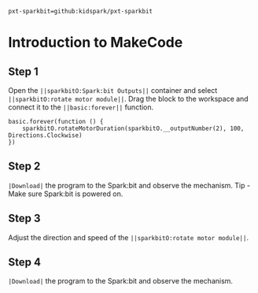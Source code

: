 ```package
pxt-sparkbit=github:kidspark/pxt-sparkbit
```

# Introduction to MakeCode

## Step 1

Open the ``||sparkbitO:Spark:bit Outputs||`` container and select ``||sparkbitO:rotate motor module||``. Drag the block to the workspace and connect it to the ``||basic:forever||`` function.

```blocks
basic.forever(function () {
    sparkbitO.rotateMotorDuration(sparkbitO.__outputNumber(2), 100, Directions.Clockwise)
})
```

## Step 2

``|Download|`` the program to the Spark:bit and observe the mechanism. Tip - Make sure Spark:bit is powered on.

## Step 3

Adjust the direction and speed of the ``||sparkbitO:rotate motor module||``.

## Step 4 

``|Download|`` the program to the Spark:bit and observe the mechanism.
